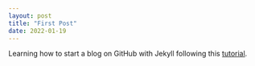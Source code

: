 ```yaml
---
layout: post
title: "First Post"
date: 2022-01-19
---
```


Learning how to start a blog on GitHub with Jekyll following this [tutorial](http://jmcglone.com/guides/github-pages/).

